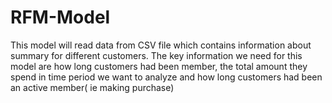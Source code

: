 # RFM-Model

This model will read data from CSV file which contains information about summary for different customers. The key information we need for this model are how long customers had been member, the total amount they spend in time period we want to analyze and how long customers had been an active member( ie making purchase)
